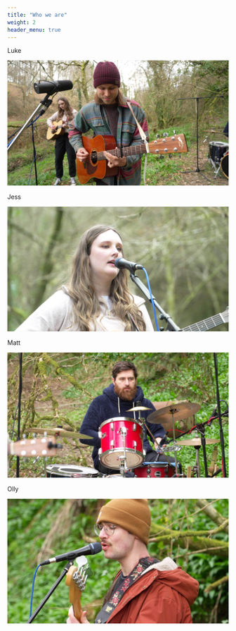 ```yaml
---
title: "Who we are"
weight: 2
header_menu: true
---
```


Luke

![Luke)](images/luke.jpg)

Jess

![Jess](images/jess.jpg)

Matt

![Matt](images/matt.jpg)

Olly

![Olly](images/olly.jpg)
